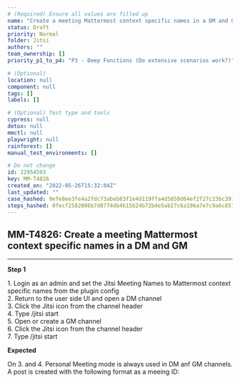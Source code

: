 ```yaml
---
# (Required) Ensure all values are filled up
name: "Create a meeting Mattermost context specific names in a DM and GM"
status: Draft
priority: Normal
folder: Jitsi
authors: ""
team_ownership: []
priority_p1_to_p4: "P3 - Deep Functions (Do extensive scenarios work?)"

# (Optional)
location: null
component: null
tags: []
labels: []

# (Optional) Test type and tools
cypress: null
detox: null
mmctl: null
playwright: null
rainforest: []
manual_test_environments: []

# Do not change
id: 22954593
key: MM-T4826
created_on: "2022-05-26T15:32:04Z"
last_updated: ""
case_hashed: 9efe8ee3fe4a2fdc73abeb83f1e4d119ffa4d5050d64ef2f27c23bc391d8f48a85b62e2e4ade40549374f571c56f1d92
steps_hashed: 0fecf2582096b7d8774db4b15b24b72b4e5ab27c6a196a7e7c9a6c85795852984a8bc5c53f04612331cd174df0ece1a4
---
```


<!-- (Auto-generated) Based on frontmatter's "key" and "name" -->

## MM-T4826: Create a meeting Mattermost context specific names in a DM and GM

---

**Step 1**

1\. Login as an admin and set the Jitsi Meeting Names to Mattermost context specific names from the plugin config\
2\. Return to the user side UI and open a DM channel\
3\. Click the Jitsi icon from the channel header\
4\. Type /jitsi start\
5\. Open or create a GM channel\
6\. Click the Jitsi icon from the channel header\
7\. Type /jitsi start

**Expected**

On 3. and 4. Personal Meeting mode is always used in DM anf GM channels.\
A post is created with the following format as a meeing ID:
